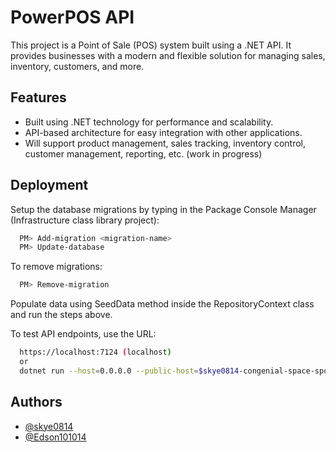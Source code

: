 
# PowerPOS API

This project is a Point of Sale (POS) system built using a .NET API. It provides businesses with a modern and flexible solution for managing sales, inventory, customers, and more.




## Features

- Built using .NET technology for performance and scalability.
- API-based architecture for easy integration with other applications.
- Will support product management, sales tracking, inventory control, customer management, reporting, etc. (work in progress)


## Deployment

Setup the database migrations by typing in the Package Console Manager (Infrastructure class library project):

```bash
  PM> Add-migration <migration-name>
  PM> Update-database 
```

To remove migrations:
```bash
  PM> Remove-migration
```

Populate data using SeedData method inside the RepositoryContext class and run the steps above.

To test API endpoints, use the URL:
```bash
  https://localhost:7124 (localhost)
  or
  dotnet run --host=0.0.0.0 --public-host=$skye0814-congenial-space-spork-7xgqqxp74vpcx6w4-7124.preview.app.github.dev (GitHub Codespaces)
```

## Authors

- [@skye0814](https://github.com/skye0814)
- [@Edson101014](https://github.com/Edson101014)

